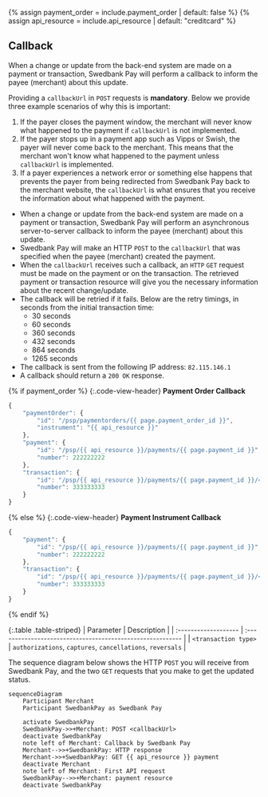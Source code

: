 {% assign payment_order = include.payment_order | default: false %}
{% assign api_resource = include.api_resource | default: "creditcard" %}

## Callback

When a change or update from the back-end system are made on a payment or
transaction, Swedbank Pay will perform a callback to inform the payee (merchant)
about this update.

Providing a `callbackUrl` in `POST` requests is **mandatory**. Below we provide
three example scenarios of why this is important:

1.  If the payer closes the payment window, the merchant will never know what
    happened to the payment if `callbackUrl` is not implemented.
2.  If the payer stops up in a payment app such as Vipps or Swish, the payer
    will never come back to the merchant. This means that the merchant won't know what
    happened to the payment unless `callbackUrl` is implemented.
3.  If a payer experiences a network error or something else happens that
    prevents the payer from being redirected from Swedbank Pay back to the
    merchant website, the `callbackUrl` is what ensures that you receive the
    information about what happened with the payment.

*   When a change or update from the back-end system are made on a payment or
    transaction, Swedbank Pay will perform an asynchronous server-to-server
    callback to inform the payee (merchant) about this update.
*   Swedbank Pay will make an HTTP `POST` to the `callbackUrl` that was specified
    when the payee (merchant) created the payment.
*   When the `callbackUrl` receives such a callback, an `HTTP` `GET` request must
    be made on the payment or on the transaction. The retrieved payment or
    transaction resource will give you the necessary information about the recent
    change/update.
*   The callback will be retried if it fails. Below are the retry timings, in
    seconds from the initial transaction time:
    *   30 seconds
    *   60 seconds
    *   360 seconds
    *   432 seconds
    *   864 seconds
    *   1265 seconds
*   The callback is sent from the following IP address: `82.115.146.1`
*   A callback should return a `200 OK` response.

{% if payment_order %}
{:.code-view-header}
**Payment Order Callback**

```js
{
    "paymentOrder": {
        "id": "/psp/paymentorders/{{ page.payment_order_id }}",
        "instrument": "{{ api_resource }}"
    },
    "payment": {
        "id": "/psp/{{ api_resource }}/payments/{{ page.payment_id }}",
        "number": 222222222
    },
    "transaction": {
        "id": "/psp/{{ api_resource }}/payments/{{ page.payment_id }}/<transaction type>/{{ page.transaction_id }}",
        "number": 333333333
    }
}
```

{% else %}
{:.code-view-header}
**Payment Instrument Callback**

```js
{
    "payment": {
        "id": "/psp/{{ api_resource }}/payments/{{ page.payment_id }}",
        "number": 222222222
    },
    "transaction": {
        "id": "/psp/{{ api_resource }}/payments/{{ page.payment_id }}/<transaction type>/{{ page.transaction_id }}",
        "number": 333333333
    }
}
```

{% endif %}

{:.table .table-striped}
| Parameter            | Description                                                |
| :------------------- | :--------------------------------------------------------- |
| `<transaction type>` | `authorizations`, `captures`, `cancellations`, `reversals` |

The sequence diagram below shows the HTTP `POST` you will receive from Swedbank
Pay, and the two `GET` requests that you make to get the updated status.

```mermaid
sequenceDiagram
    Participant Merchant
    Participant SwedbankPay as Swedbank Pay

    activate SwedbankPay
    SwedbankPay->>+Merchant: POST <callbackUrl>
    deactivate SwedbankPay
    note left of Merchant: Callback by Swedbank Pay
    Merchant-->>+SwedbankPay: HTTP response
    Merchant->>+SwedbankPay: GET {{ api_resource }} payment
    deactivate Merchant
    note left of Merchant: First API request
    SwedbankPay-->>+Merchant: payment resource
    deactivate SwedbankPay
```
